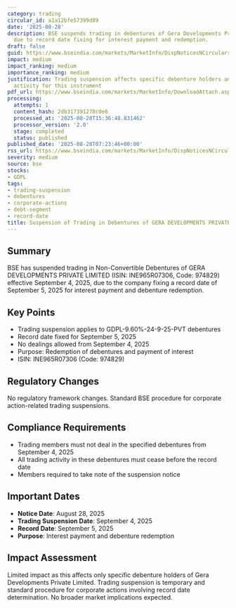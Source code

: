 ```yaml
---
category: trading
circular_id: a1a12bfe57399d89
date: '2025-08-28'
description: BSE suspends trading in debentures of Gera Developments Private Limited
  due to record date fixing for interest payment and redemption.
draft: false
guid: https://www.bseindia.com/markets/MarketInfo/DispNoticesNCirculars.aspx?Noticeid={0D007ABC-00DF-44FB-A4FF-EBF6EE54461A}&noticeno=20250828-5&dt=08/28/2025&icount=5&totcount=58&flag=0
impact: medium
impact_ranking: medium
importance_ranking: medium
justification: Trading suspension affects specific debenture holders and limits market
  activity for this instrument
pdf_url: https://www.bseindia.com/markets/MarketInfo/DownloadAttach.aspx?id=20250828-5&attachedId=
processing:
  attempts: 1
  content_hash: 2db317391278c0e6
  processed_at: '2025-08-28T15:36:48.831462'
  processor_version: '2.0'
  stage: completed
  status: published
published_date: '2025-08-28T07:23:46+00:00'
rss_url: https://www.bseindia.com/markets/MarketInfo/DispNoticesNCirculars.aspx?Noticeid={0D007ABC-00DF-44FB-A4FF-EBF6EE54461A}&noticeno=20250828-5&dt=08/28/2025&icount=5&totcount=58&flag=0
severity: medium
source: bse
stocks:
- GDPL
tags:
- trading-suspension
- debentures
- corporate-actions
- debt-segment
- record-date
title: Suspension of Trading in Debentures of GERA DEVELOPMENTS PRIVATE LIMITED
---
```


## Summary

BSE has suspended trading in Non-Convertible Debentures of GERA DEVELOPMENTS PRIVATE LIMITED (ISIN: INE965R07306, Code: 974829) effective September 4, 2025, due to the company fixing a record date of September 5, 2025 for interest payment and debenture redemption.

## Key Points

- Trading suspension applies to GDPL-9.60%-24-9-25-PVT debentures
- Record date fixed for September 5, 2025
- No dealings allowed from September 4, 2025
- Purpose: Redemption of debentures and payment of interest
- ISIN: INE965R07306 (Code: 974829)

## Regulatory Changes

No regulatory framework changes. Standard BSE procedure for corporate action-related trading suspensions.

## Compliance Requirements

- Trading members must not deal in the specified debentures from September 4, 2025
- All trading activity in these debentures must cease before the record date
- Members required to take note of the suspension notice

## Important Dates

- **Notice Date**: August 28, 2025
- **Trading Suspension Date**: September 4, 2025
- **Record Date**: September 5, 2025
- **Purpose**: Interest payment and debenture redemption

## Impact Assessment

Limited impact as this affects only specific debenture holders of Gera Developments Private Limited. Trading suspension is temporary and standard procedure for corporate actions involving record date determination. No broader market implications expected.